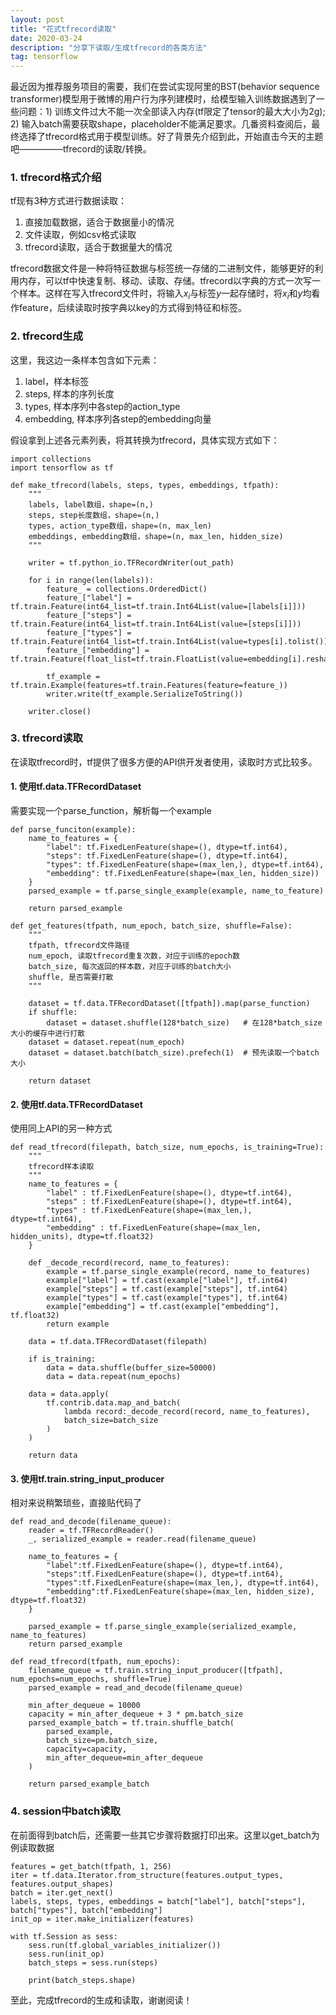 ```yaml
---
layout: post
title: "花式tfrecord读取"
date: 2020-03-24
description: "分享下读取/生成tfrecord的各类方法"
tag: tensorflow 
---  
```


最近因为推荐服务项目的需要，我们在尝试实现阿里的BST(behavior sequence transformer)模型用于微博的用户行为序列建模时，给模型输入训练数据遇到了一些问题：1) 训练文件过大不能一次全部读入内存(tf限定了tensor的最大大小为2g); 2) 输入batch需要获取shape，placeholder不能满足要求。几番资料查阅后，最终选择了tfrecord格式用于模型训练。好了背景先介绍到此，开始直击今天的主题吧—————tfrecord的读取/转换。

### 1. tfrecord格式介绍
tf现有3种方式进行数据读取：

1. 直接加载数据，适合于数据量小的情况
2. 文件读取，例如csv格式读取
3. tfrecord读取，适合于数据量大的情况

tfrecord数据文件是一种将特征数据与标签统一存储的二进制文件，能够更好的利用内存，可以tf中快速复制、移动、读取、存储。tfrecord以字典的方式一次写一个样本。这样在写入tfrecord文件时，将输入$x_i$与标签$y$一起存储时，将$x_i$和$y$均看作feature，后续读取时按字典以key的方式得到特征和标签。

### 2. tfrecord生成
这里，我这边一条样本包含如下元素：

1. label，样本标签
2. steps, 样本的序列长度
3. types, 样本序列中各step的action_type
4. embedding, 样本序列各step的embedding向量

假设拿到上述各元素列表，将其转换为tfrecord，具体实现方式如下：
```
import collections
import tensorflow as tf

def make_tfrecord(labels, steps, types, embeddings, tfpath):
    """
    labels, label数组，shape=(n,)
    steps, step长度数组，shape=(n,)
    types, action_type数组，shape=(n, max_len)
    embeddings, embedding数组，shape=(n, max_len, hidden_size)
    """

    writer = tf.python_io.TFRecordWriter(out_path)

    for i in range(len(labels)):
        feature_ = collections.OrderedDict()
        feature_["label"] = tf.train.Feature(int64_list=tf.train.Int64List(value=[labels[i]]))
        feature_["steps"] = tf.train.Feature(int64_list=tf.train.Int64List(value=[steps[i]]))
        feature_["types"] = tf.train.Feature(int64_list=tf.train.Int64List(value=types[i].tolist()))
        feature_["embedding"] = tf.train.Feature(float_list=tf.train.FloatList(value=embedding[i].reshape(-1).tolist()))

        tf_example = tf.train.Example(features=tf.train.Features(feature=feature_))
        writer.write(tf_example.SerializeToString())
    
    writer.close()
```

### 3. tfrecord读取
在读取tfrecord时，tf提供了很多方便的API供开发者使用，读取时方式比较多。
#### 1. 使用tf.data.TFRecordDataset
需要实现一个parse_function，解析每一个example
```
def parse_funciton(example):
    name_to_features = {
        "label": tf.FixedLenFeature(shape=(), dtype=tf.int64),
        "steps": tf.FixedLenFeature(shape=(), dtype=tf.int64),
        "types": tf.FixedLenFeature(shape=(max_len,), dtype=tf.int64),
        "embedding": tf.FixedLenFeature(shape=(max_len, hidden_size))
    }
    parsed_example = tf.parse_single_example(example, name_to_feature)

    return parsed_example

def get_features(tfpath, num_epoch, batch_size, shuffle=False):
    """
    tfpath, tfrecord文件路径
    num_epoch, 读取tfrecord重复次数，对应于训练的epoch数
    batch_size, 每次返回的样本数，对应于训练的batch大小
    shuffle, 是否需要打散
    """

    dataset = tf.data.TFRecordDataset([tfpath]).map(parse_function)
    if shuffle:
        dataset = dataset.shuffle(128*batch_size)   # 在128*batch_size大小的缓存中进行打散
    dataset = dataset.repeat(num_epoch)
    dataset = dataset.batch(batch_size).prefech(1)  # 预先读取一个batch大小

    return dataset
```

#### 2. 使用tf.data.TFRecordDataset
使用同上API的另一种方式
```
def read_tfrecord(filepath, batch_size, num_epochs, is_training=True):
    """
    tfrecord样本读取
    """ 
    name_to_features = {
        "label" : tf.FixedLenFeature(shape=(), dtype=tf.int64),
        "steps" : tf.FixedLenFeature(shape=(), dtype=tf.int64),
        "types" : tf.FixedLenFeature(shape=(max_len,), dtype=tf.int64),
        "embedding" : tf.FixedLenFeature(shape=(max_len, hidden_units), dtype=tf.float32)
    }

    def _decode_record(record, name_to_features):
        example = tf.parse_single_example(record, name_to_features)
        example["label"] = tf.cast(example["label"], tf.int64)
        example["steps"] = tf.cast(example["steps"], tf.int64)
        example["types"] = tf.cast(example["types"], tf.int64)
        example["embedding"] = tf.cast(example["embedding"], tf.float32)
        return example

    data = tf.data.TFRecordDataset(filepath)

    if is_training:
        data = data.shuffle(buffer_size=50000)
        data = data.repeat(num_epochs)

    data = data.apply(
        tf.contrib.data.map_and_batch(
            lambda record:_decode_record(record, name_to_features),
            batch_size=batch_size
        )
    )

    return data
```
#### 3. 使用tf.train.string_input_producer
相对来说稍繁琐些，直接贴代码了
```
def read_and_decode(filename_queue):
    reader = tf.TFRecordReader()
    _, serialized_example = reader.read(filename_queue)
 
    name_to_features = {
        "label":tf.FixedLenFeature(shape=(), dtype=tf.int64),
        "steps":tf.FixedLenFeature(shape=(), dtype=tf.int64),
        "types":tf.FixedLenFeature(shape=(max_len,), dtype=tf.int64),
        "embedding":tf.FixedLenFeature(shape=(max_len, hidden_size), dtype=tf.float32)
    }

    parsed_example = tf.parse_single_example(serialized_example, name_to_features)
    return parsed_example

def read_tfrecord(tfpath, num_epochs):
    filename_queue = tf.train.string_input_producer([tfpath], num_epochs=num_epochs, shuffle=True)
    parsed_example = read_and_decode(filename_queue)

    min_after_dequeue = 10000
    capacity = min_after_dequeue + 3 * pm.batch_size
    parsed_example_batch = tf.train.shuffle_batch(
        parsed_example, 
        batch_size=pm.batch_size, 
        capacity=capacity,
        min_after_dequeue=min_after_dequeue
    )

    return parsed_example_batch
```

### 4. session中batch读取
在前面得到batch后，还需要一些其它步骤将数据打印出来。这里以get_batch为例读取数据
```
features = get_batch(tfpath, 1, 256)
iter = tf.data.Iterator.from_structure(features.output_types, features.output_shapes)
batch = iter.get_next()
labels, steps, types, embeddings = batch["label"], batch["steps"], batch["types"], batch["embedding"]
init_op = iter.make_initializer(features)

with tf.Session as sess:
    sess.run(tf.global_variables_initializer())
    sess.run(init_op)
    batch_steps = sess.run(steps)

    print(batch_steps.shape)
```

至此，完成tfrecord的生成和读取，谢谢阅读！


